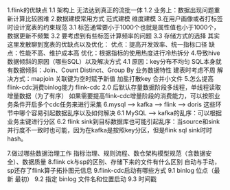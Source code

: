 1.flink的优缺点
	1.1 架构上  无法达到真正的流批一体
	1.2 业务上：数据出现问题重新计算比较困难
2.数据建模常用方式
	范式建模 维度建模
3.在用户画像或者打标签时设计宽表的约束规范
	3.1 标签通常要小于1000个也就是属性值也小于1000个，数据更新不频繁
	3.2 要考虑到有些标签计算频率的问题
	3.3 存储方式的选择
	其实这里发散聊到宽表的优缺点以及优化：
		优点：提高开发效率、统一指标口径
		缺点：性能不高、维护成本高
		优化：根据指标的使用热度进行冷热拆分
4.导致hive数据倾斜的原因（哪些SQL）以及解决方式
	4.1 原因：key分布不均匀
		      SQL本身就有数据倾斜：Join、Count Distinct、Group By
			  业务数据特性
			  建表时考虑不周
	    解决方式：mapjoin
				  关联键为空时赋予新值
				  加盐打散key
				  合并小文件
5.怎么提高flink-cdc消费binlog能力
	flink-cdc 2.0 后默认存量数据阶段多线程，单线程读取增量数据（为了有序）
	如果需要提高flink-cdc增量阶段的消费能力，可以按照业务条件开启多个cdc任务来进行采集
6.mysql --> kafka --> flink --> doris 这些环节中哪个容易引起数据乱序以及如何解决
	6.1 MySQL --> kafka的乱序：可以根据业务主键进行分区
	6.2 flink sink到目标数据库也可能引起乱序：当source和sink并行度不一致时也可能，因为在kafka是按照key分区，但是flink sql sink时时hash。
	
7.做过哪些数据治理工作
	指标治理、规则流程、数仓架构模型规范（含数据安全）、数据质量
8.flink ck与sp的区别、存储下来的文件有什么区别
	自动与手动，sp还存了flink算子拓扑图元信息
9.flink-cdc启动有哪些方式
	9.1 binlog 位点（最新 最初）
	9.2 指定 binlog 文件名和位置启动
	9.3 时间戳